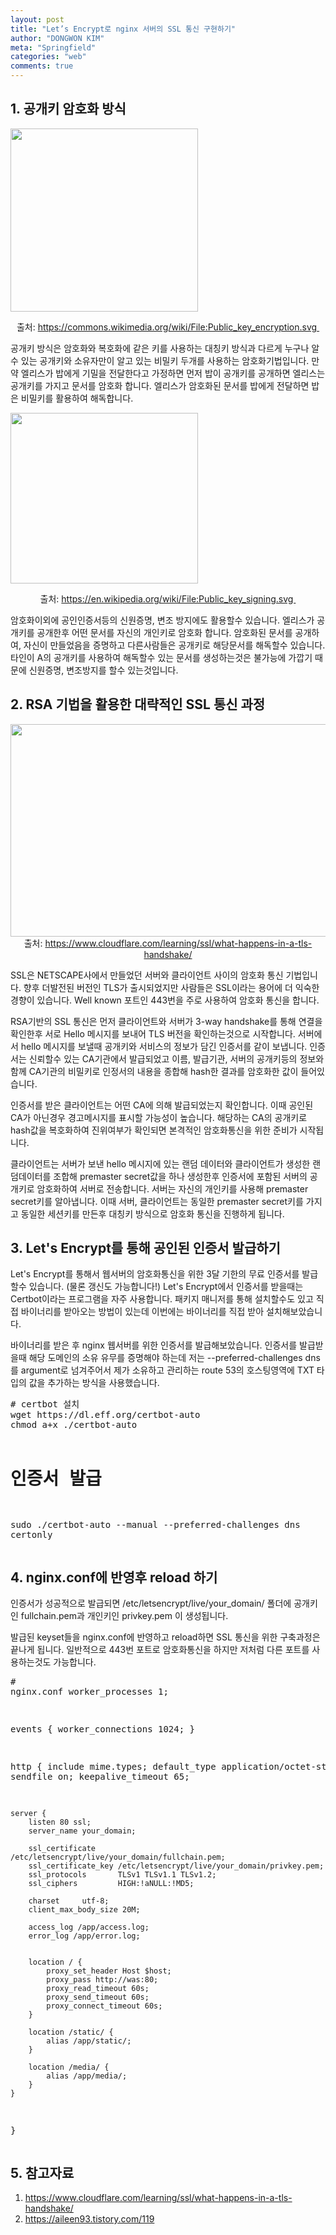 ```yaml
---
layout: post
title: "Let’s Encrypt로 nginx 서버의 SSL 통신 구현하기"
author: "DONGWON KIM"
meta: "Springfield"
categories: "web"
comments: true
---
```


<h2>1. 공개키 암호화 방식</h2><p><img class="alignnone size-medium wp-image-475 aligncenter" src="https://lunacircle4.github.io/img/2020/10/07/SSL/1.png" alt="" width="300" height="293" /></p><p style="text-align: center;">출처: <a href="https://commons.wikimedia.org/wiki/File:Public_key_encryption.svg ">https://commons.wikimedia.org/wiki/File:Public_key_encryption.svg </a></p><p>공개키 방식은 암호화와 복호화에 같은 키를 사용하는 대칭키 방식과 다르게 누구나 알수 있는 공개키와 소유자만이 알고 있는 비밀키 두개를 사용하는 암호화기법입니다. 만약 엘리스가 밥에게 기밀을 전달한다고 가정하면 먼저 밥이 공개키를 공개하면 엘리스는 공개키를 가지고 문서를 암호화 합니다. 엘리스가 암호화된 문서를 밥에게 전달하면 밥은 비밀키를 활용하여 해독합니다.</p><p><img class="alignnone size-medium wp-image-476 aligncenter" src="https://lunacircle4.github.io/img/2020/10/07/SSL/2.png" alt="" width="300" height="273" /></p><p style="text-align: center;">출처: <a href="https://en.wikipedia.org/wiki/File:Public_key_signing.svg">https://en.wikipedia.org/wiki/File:Public_key_signing.svg </a></p><p>암호화이외에 공인인증서등의 신원증명, 변조 방지에도 활용할수 있습니다. 엘리스가 공개키를 공개한후 어떤 문서를 자신의 개인키로 암호화 합니다. 암호화된 문서를 공개하여, 자신이 만들었음을 증명하고 다른사람들은 공개키로 해당문서를 해독할수 있습니다. 타인이 A의 공개키를 사용하여 해독할수 있는 문서를 생성하는것은 불가능에 가깝기 때문에 신원증명, 변조방지를 할수 있는것입니다.</p><h2>2. RSA 기법을 활용한 대략적인 SSL 통신 과정</h2><p style="text-align: center;"><img class="alignnone wp-image-487" src="https://lunacircle4.github.io/img/2020/10/07/SSL/3.png" alt="" width="596" height="340" />출처: <a href="https://www.cloudflare.com/learning/ssl/what-happens-in-a-tls-handshake/">https://www.cloudflare.com/learning/ssl/what-happens-in-a-tls-handshake/</a></p><p>SSL은 NETSCAPE사에서 만들었던 서버와 클라이언트 사이의 암호화 통신 기법입니다. 향후 더발전된 버전인 TLS가 출시되었지만 사람들은 SSL이라는 용어에 더 익숙한 경향이 있습니다. Well known 포트인 443번을 주로 사용하여 암호화 통신을 합니다.</p><p>RSA기반의 SSL 통신은 먼저 클라이언트와 서버가 3-way handshake를 통해 연결을 확인한후 서로 Hello 메시지를 보내어 TLS 버전을 확인하는것으로 시작합니다. 서버에서 hello 메시지를 보낼때 공개키와 서비스의 정보가 담긴 인증서를 같이 보냅니다. 인증서는 신뢰할수 있는 CA기관에서 발급되었고 이름, 발급기관, 서버의 공개키등의 정보와 함께 CA기관의 비밀키로 인정서의 내용을 종합해 hash한 결과를 암호화한 값이 들어있습니다.</p><p>인증서를 받은 클라이언트는 어떤 CA에 의해 발급되었는지 확인합니다. 이때 공인된 CA가 아닌경우 경고메시지를 표시할 가능성이 높습니다. 해당하는 CA의 공개키로 hash값을 복호화하여 진위여부가 확인되면 본격적인 암호화통신을 위한 준비가 시작됩니다.</p><p>클라이언트는 서버가 보낸 hello 메시지에 있는 랜덤 데이터와 클라이언트가 생성한 랜덤데이터를 조합해 premaster secret값을 하나 생성한후 인증서에 포함된 서버의 공개키로 암호화하여 서버로 전송합니다. 서버는 자신의 개인키를 사용해 premaster secret키를 알아냅니다. 이때 서버, 클라이언트는 동일한 premaster secret키를 가지고 동일한 세션키를 만든후 대칭키 방식으로 암호화 통신을 진행하게 됩니다.</p><h2>3. Let's Encrypt를 통해 공인된 인증서 발급하기</h2><p>Let's Encrypt를 통해서 웹서버의 암호화통신을 위한 3달 기한의 무료 인증서를 발급할수 있습니다. (물론 갱신도 가능합니다!) Let's Encrypt에서 인증서를 받을때는 Certbot이라는 프로그램을 자주 사용합니다. 패키지 매니저를 통해 설치할수도 있고 직접 바이너리를 받아오는 방법이 있는데 이번에는 바이너리를 직접 받아 설치해보았습니다.</p><p>바이너리를 받은 후 nginx 웹서버를 위한 인증서를 발급해보았습니다. 인증서를 발급받을때 해당 도메인의 소유 유무를 증명해야 하는데 저는 --preferred-challenges dns 를 argument로 넘겨주어서 제가 소유하고 관리하는 route 53의 호스팅영역에 TXT 타입의 값을 추가하는 방식을 사용했습니다.</p><pre class="EnlighterJSRAW" data-enlighter-language="generic"># certbot 설치
wget https://dl.eff.org/certbot-auto
chmod a+x ./certbot-auto

# 인증서 발급
sudo ./certbot-auto --manual --preferred-challenges dns certonly</pre><h2>4. nginx.conf에 반영후 reload 하기</h2><p>인증서가 성공적으로 발급되면 /etc/letsencrypt/live/your_domain/ 폴더에 공개키인 fullchain.pem과 개인키인 privkey.pem 이 생성됩니다.</p><p>발급된 keyset들을 nginx.conf에 반영하고 reload하면 SSL 통신을 위한 구축과정은 끝나게 됩니다. 일반적으로 443번 포트로 암호화통신을 하지만 저처럼 다른 포트를 사용하는것도 가능합니다.</p><pre class="EnlighterJSRAW" data-enlighter-language="generic"># nginx.conf
worker_processes  1;

events {
    worker_connections  1024;
}

http {
    include       mime.types;
    default_type  application/octet-stream;
    sendfile        on;
    keepalive_timeout  65;

    server {
        listen 80 ssl;
        server_name your_domain;

        ssl_certificate     /etc/letsencrypt/live/your_domain/fullchain.pem;
        ssl_certificate_key /etc/letsencrypt/live/your_domain/privkey.pem;
        ssl_protocols       TLSv1 TLSv1.1 TLSv1.2;
        ssl_ciphers         HIGH:!aNULL:!MD5;

        charset     utf-8;
        client_max_body_size 20M;

        access_log /app/access.log;
        error_log /app/error.log;


        location / {
            proxy_set_header Host $host;
            proxy_pass http://was:80;
            proxy_read_timeout 60s;
            proxy_send_timeout 60s;
            proxy_connect_timeout 60s;
        }

        location /static/ {
            alias /app/static/;
        }

        location /media/ {
            alias /app/media/;
        }
    }
}</pre><h2>5. 참고자료</h2><ol><li><a href="https://www.cloudflare.com/learning/ssl/what-happens-in-a-tls-handshake/">https://www.cloudflare.com/learning/ssl/what-happens-in-a-tls-handshake/</a></li><li><a href="https://aileen93.tistory.com/119">https://aileen93.tistory.com/119</a></li></ol>
